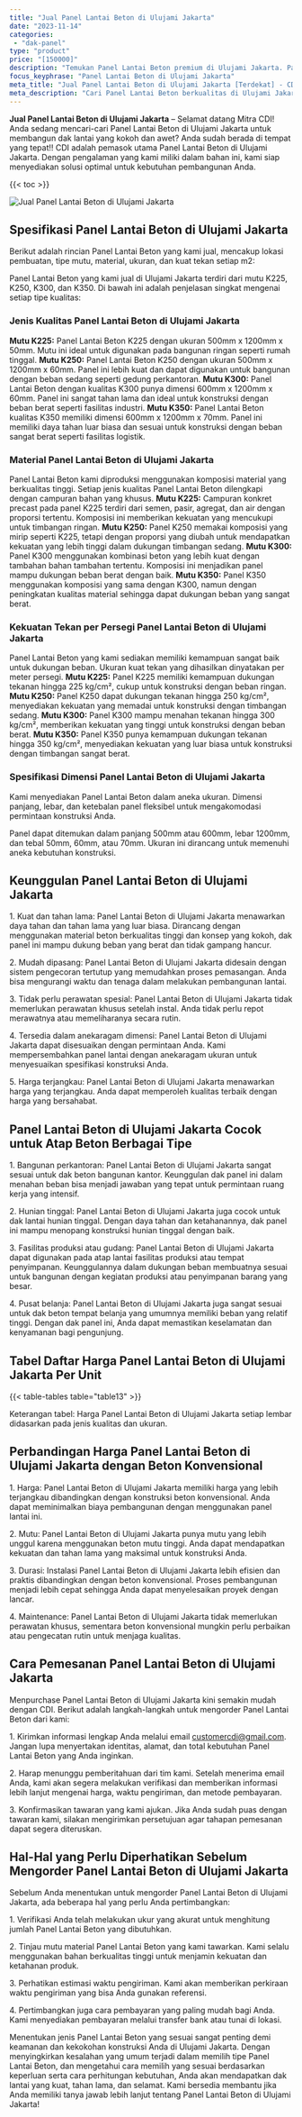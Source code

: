 ```yaml
---
title: "Jual Panel Lantai Beton di Ulujami Jakarta"
date: "2023-11-14"
categories:
 - "dak-panel"
type: "product"
price: "[150000]"
description: "Temukan Panel Lantai Beton premium di Ulujami Jakarta. Panel Lantai Beton dirancang untuk kebutuhan konstruksi modern dengan performa andalan. Hubungi kami sekarang."
focus_keyphrase: "Panel Lantai Beton di Ulujami Jakarta"
meta_title: "Jual Panel Lantai Beton di Ulujami Jakarta [Terdekat] - CDI"
meta_description: "Cari Panel Lantai Beton berkualitas di Ulujami Jakarta?. Tersedia Panel Lantai Beton premium untuk proyek konstruksi. Promo menarik hanya di sini."
---
```


**Jual Panel Lantai Beton di Ulujami Jakarta** – Selamat datang Mitra CDI! Anda sedang mencari-cari Panel Lantai Beton di Ulujami Jakarta untuk membangun dak lantai yang kokoh dan awet? Anda sudah berada di tempat yang tepat!! CDI adalah pemasok utama Panel Lantai Beton di Ulujami Jakarta. Dengan pengalaman yang kami miliki dalam bahan ini, kami siap menyediakan solusi optimal untuk kebutuhan pembangunan Anda.

{{< toc >}}

![Jual Panel Lantai Beton di Ulujami Jakarta](/images/dak-panel/dak-panel-03.jpg)

## Spesifikasi Panel Lantai Beton di Ulujami Jakarta

Berikut adalah rincian Panel Lantai Beton yang kami jual, mencakup lokasi pembuatan, tipe mutu, material, ukuran, dan kuat tekan setiap m2:

Panel Lantai Beton yang kami jual di Ulujami Jakarta terdiri dari mutu K225, K250, K300, dan K350. Di bawah ini adalah penjelasan singkat mengenai setiap tipe kualitas:

### Jenis Kualitas Panel Lantai Beton di Ulujami Jakarta

**Mutu K225:** Panel Lantai Beton K225 dengan ukuran 500mm x 1200mm x 50mm. Mutu ini ideal untuk digunakan pada bangunan ringan seperti rumah tinggal.
**Mutu K250:** Panel Lantai Beton K250 dengan ukuran 500mm x 1200mm x 60mm. Panel ini lebih kuat dan dapat digunakan untuk bangunan dengan beban sedang seperti gedung perkantoran.
**Mutu K300:** Panel Lantai Beton dengan kualitas K300 punya dimensi 600mm x 1200mm x 60mm. Panel ini sangat tahan lama dan ideal untuk konstruksi dengan beban berat seperti fasilitas industri.
**Mutu K350:** Panel Lantai Beton kualitas K350 memiliki dimensi 600mm x 1200mm x 70mm. Panel ini memiliki daya tahan luar biasa dan sesuai untuk konstruksi dengan beban sangat berat seperti fasilitas logistik.

### Material Panel Lantai Beton di Ulujami Jakarta

Panel Lantai Beton kami diproduksi menggunakan komposisi material yang berkualitas tinggi. Setiap jenis kualitas Panel Lantai Beton dilengkapi dengan campuran bahan yang khusus.
**Mutu K225:** Campuran konkret precast pada panel K225 terdiri dari semen, pasir, agregat, dan air dengan proporsi tertentu. Komposisi ini memberikan kekuatan yang mencukupi untuk timbangan ringan.
**Mutu K250:** Panel K250 memakai komposisi yang mirip seperti K225, tetapi dengan proporsi yang diubah untuk mendapatkan kekuatan yang lebih tinggi dalam dukungan timbangan sedang.
**Mutu K300:** Panel K300 menggunakan kombinasi beton yang lebih kuat dengan tambahan bahan tambahan tertentu. Komposisi ini menjadikan panel mampu dukungan beban berat dengan baik.
**Mutu K350:** Panel K350 menggunakan komposisi yang sama dengan K300, namun dengan peningkatan kualitas material sehingga dapat dukungan beban yang sangat berat.

### Kekuatan Tekan per Persegi Panel Lantai Beton di Ulujami Jakarta

Panel Lantai Beton yang kami sediakan memiliki kemampuan sangat baik untuk dukungan beban. Ukuran kuat tekan yang dihasilkan dinyatakan per meter persegi.
**Mutu K225:** Panel K225 memiliki kemampuan dukungan tekanan hingga 225 kg/cm², cukup untuk konstruksi dengan beban ringan.
**Mutu K250:** Panel K250 dapat dukungan tekanan hingga 250 kg/cm², menyediakan kekuatan yang memadai untuk konstruksi dengan timbangan sedang.
**Mutu K300:** Panel K300 mampu menahan tekanan hingga 300 kg/cm², memberikan kekuatan yang tinggi untuk konstruksi dengan beban berat.
**Mutu K350:** Panel K350 punya kemampuan dukungan tekanan hingga 350 kg/cm², menyediakan kekuatan yang luar biasa untuk konstruksi dengan timbangan sangat berat.

### Spesifikasi Dimensi Panel Lantai Beton di Ulujami Jakarta

Kami menyediakan Panel Lantai Beton dalam aneka ukuran. Dimensi panjang, lebar, dan ketebalan panel fleksibel untuk mengakomodasi permintaan konstruksi Anda.

Panel dapat ditemukan dalam panjang 500mm atau 600mm, lebar 1200mm, dan tebal 50mm, 60mm, atau 70mm. Ukuran ini dirancang untuk memenuhi aneka kebutuhan konstruksi.

## Keunggulan Panel Lantai Beton di Ulujami Jakarta

1\.  Kuat dan tahan lama: Panel Lantai Beton di Ulujami Jakarta menawarkan daya tahan dan tahan lama yang luar biasa. Dirancang dengan menggunakan material beton berkualitas tinggi dan konsep yang kokoh, dak panel ini mampu dukung beban yang berat dan tidak gampang hancur.

2\.  Mudah dipasang: Panel Lantai Beton di Ulujami Jakarta didesain dengan sistem pengecoran tertutup yang memudahkan proses pemasangan. Anda bisa mengurangi waktu dan tenaga dalam melakukan pembangunan lantai.

3\.  Tidak perlu perawatan spesial: Panel Lantai Beton di Ulujami Jakarta tidak memerlukan perawatan khusus setelah instal. Anda tidak perlu repot merawatnya atau memeliharanya secara rutin.

4\.  Tersedia dalam anekaragam dimensi: Panel Lantai Beton di Ulujami Jakarta dapat disesuaikan dengan permintaan Anda. Kami mempersembahkan panel lantai dengan anekaragam ukuran untuk menyesuaikan spesifikasi konstruksi Anda.

5\.  Harga terjangkau: Panel Lantai Beton di Ulujami Jakarta menawarkan harga yang terjangkau. Anda dapat memperoleh kualitas terbaik dengan harga yang bersahabat.

## Panel Lantai Beton di Ulujami Jakarta Cocok untuk Atap Beton Berbagai Tipe

1\.  Bangunan perkantoran: Panel Lantai Beton di Ulujami Jakarta sangat sesuai untuk dak beton bangunan kantor. Keunggulan dak panel ini dalam menahan beban bisa menjadi jawaban yang tepat untuk permintaan ruang kerja yang intensif.

2\.  Hunian tinggal: Panel Lantai Beton di Ulujami Jakarta juga cocok untuk dak lantai hunian tinggal. Dengan daya tahan dan ketahanannya, dak panel ini mampu menopang konstruksi hunian tinggal dengan baik.

3\.  Fasilitas produksi atau gudang: Panel Lantai Beton di Ulujami Jakarta dapat digunakan pada atap lantai fasilitas produksi atau tempat penyimpanan. Keunggulannya dalam dukungan beban membuatnya sesuai untuk bangunan dengan kegiatan produksi atau penyimpanan barang yang besar.

4\.  Pusat belanja: Panel Lantai Beton di Ulujami Jakarta juga sangat sesuai untuk dak beton tempat belanja yang umumnya memiliki beban yang relatif tinggi. Dengan dak panel ini, Anda dapat memastikan keselamatan dan kenyamanan bagi pengunjung.

## Tabel Daftar Harga Panel Lantai Beton di Ulujami Jakarta Per Unit

{{< table-tables table="table13" >}}

Keterangan tabel: Harga Panel Lantai Beton di Ulujami Jakarta setiap lembar didasarkan pada jenis kualitas dan ukuran.

## Perbandingan Harga Panel Lantai Beton di Ulujami Jakarta dengan Beton Konvensional

1\.  Harga: Panel Lantai Beton di Ulujami Jakarta memiliki harga yang lebih terjangkau dibandingkan dengan konstruksi beton konvensional. Anda dapat meminimalkan biaya pembangunan dengan menggunakan panel lantai ini.

2\.  Mutu: Panel Lantai Beton di Ulujami Jakarta punya mutu yang lebih unggul karena menggunakan beton mutu tinggi. Anda dapat mendapatkan kekuatan dan tahan lama yang maksimal untuk konstruksi Anda.

3\.  Durasi: Instalasi Panel Lantai Beton di Ulujami Jakarta lebih efisien dan praktis dibandingkan dengan beton konvensional. Proses pembangunan menjadi lebih cepat sehingga Anda dapat menyelesaikan proyek dengan lancar.

4\.  Maintenance: Panel Lantai Beton di Ulujami Jakarta tidak memerlukan perawatan khusus, sementara beton konvensional mungkin perlu perbaikan atau pengecatan rutin untuk menjaga kualitas.

## Cara Pemesanan Panel Lantai Beton di Ulujami Jakarta

Menpurchase Panel Lantai Beton di Ulujami Jakarta kini semakin mudah dengan CDI. Berikut adalah langkah-langkah untuk mengorder Panel Lantai Beton dari kami:

1\.  Kirimkan informasi lengkap Anda melalui email customercdi@gmail.com. Jangan lupa menyertakan identitas, alamat, dan total kebutuhan Panel Lantai Beton yang Anda inginkan.

2\.  Harap menunggu pemberitahuan dari tim kami. Setelah menerima email Anda, kami akan segera melakukan verifikasi dan memberikan informasi lebih lanjut mengenai harga, waktu pengiriman, dan metode pembayaran.

3\.  Konfirmasikan tawaran yang kami ajukan. Jika Anda sudah puas dengan tawaran kami, silakan mengirimkan persetujuan agar tahapan pemesanan dapat segera diteruskan.

## Hal-Hal yang Perlu Diperhatikan Sebelum Mengorder Panel Lantai Beton di Ulujami Jakarta

Sebelum Anda menentukan untuk mengorder Panel Lantai Beton di Ulujami Jakarta, ada beberapa hal yang perlu Anda pertimbangkan:

1\.  Verifikasi Anda telah melakukan ukur yang akurat untuk menghitung jumlah Panel Lantai Beton yang dibutuhkan.

2\.  Tinjau mutu material Panel Lantai Beton yang kami tawarkan. Kami selalu menggunakan bahan berkualitas tinggi untuk menjamin kekuatan dan ketahanan produk.

3\.  Perhatikan estimasi waktu pengiriman. Kami akan memberikan perkiraan waktu pengiriman yang bisa Anda gunakan referensi.

4\.  Pertimbangkan juga cara pembayaran yang paling mudah bagi Anda. Kami menyediakan pembayaran melalui transfer bank atau tunai di lokasi.

Menentukan jenis Panel Lantai Beton yang sesuai sangat penting demi keamanan dan kekokohan konstruksi Anda di Ulujami Jakarta. Dengan menyingkirkan kesalahan yang umum terjadi dalam memilih tipe Panel Lantai Beton, dan mengetahui cara memilih yang sesuai berdasarkan keperluan serta cara perhitungan kebutuhan, Anda akan mendapatkan dak lantai yang kuat, tahan lama, dan selamat. Kami bersedia membantu jika Anda memiliki tanya jawab lebih lanjut tentang Panel Lantai Beton di Ulujami Jakarta!